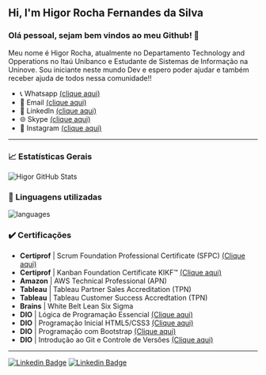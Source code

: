 ## Hi, I'm Higor Rocha Fernandes da Silva
 
### Olá pessoal, sejam bem vindos ao meu Github! :wave:

Meu nome é Higor Rocha, atualmente no Departamento Technology and Opperations no Itaú Unibanco e Estudante de Sistemas de Informação na Uninove.
Sou iniciante neste mundo Dev e espero poder ajudar e também receber ajuda de todos nessa comunidade!!

- 📞 Whatsapp [(clique aqui)](https://api.whatsapp.com/send?1=pt_BR&phone=5511943147729)
- 📩 Email [(clique aqui)](rochahigor05@gmail.com)
- 🔎 Linkedln [(clique aqui)](https://www.linkedin.com/in/higor-silva18/)
- 🌐 Skype [(clique aqui)](https://join.skype.com/invite/AbNH8o8fxoUj)
- 📸 Instagram [(clique aqui)](https://instagram.com/hiigorrocha_)

---

### 📈  Estatísticas Gerais 
![Higor GitHub Stats](https://github-readme-stats.vercel.app/api?username=HigorRoc&show_icons=true)

### :triangular_flag_on_post:  Linguagens utilizadas 
![languages](https://github-readme-stats.vercel.app/api/top-langs/?username=HigorRoc&hide=scss&layout=compact&theme=cobalt&title_color=2ED3EA)

### :heavy_check_mark: Certificações
- **Certiprof** |  Scrum Foundation Professional Certificate (SFPC) [(Clique aqui)](https://www.youracclaim.com/badges/f7b3b52a-33a7-4534-a68c-97191a14aa5a/public_url)
- **Certiprof** | Kanban Foundation Certificate KIKF™ [(Clique aqui)](https://www.youracclaim.com/badges/f7b3b52a-33a7-4534-a68c-97191a14aa5a/public_url)
- **Amazon** | AWS Technical Professional (APN)
- **Tableau** | Tableau Partner Sales Accreditation (TPN)
- **Tableau** | Tableau Customer Success Accredtation (TPN)
- **Brains** | White Belt Lean Six Sigma
- **DIO** | Lógica de Programação Essencial [(Clique aqui)](https://certificates.digitalinnovation.one/86F884A6)
- **DIO** | Programação Inicial HTML5/CSS3 [(Clique aqui)](https://certificates.digitalinnovation.one/80BFA50D)
- **DIO** | Programação com Bootstrap [(Clique aqui)](https://certificates.digitalinnovation.one/F4F62EC1)
- **DIO** | Introdução ao Git e Controle de Versões [(Clique aqui)](https://certificates.digitalinnovation.one/7FA95FFB)

---

[![Linkedin Badge](https://img.shields.io/badge/linkedin-%230077B5.svg?&style=for-the-badge&logo=linkedin&logoColor=white&link=https://www.linkedin.com/in/higor-silva18/)](https://www.linkedin.com/in/higor-silva18/) 
[![Linkedin Badge](https://img.shields.io/badge/WHATSAPP-%2325D366.svg?&style=for-the-badge&logo=whatsapp&logoColor=white&link=https://api.whatsapp.com/send?1=pt_BR&phone=5511943147729)](https://api.whatsapp.com/send?1=pt_BR&phone=5511943147729)
